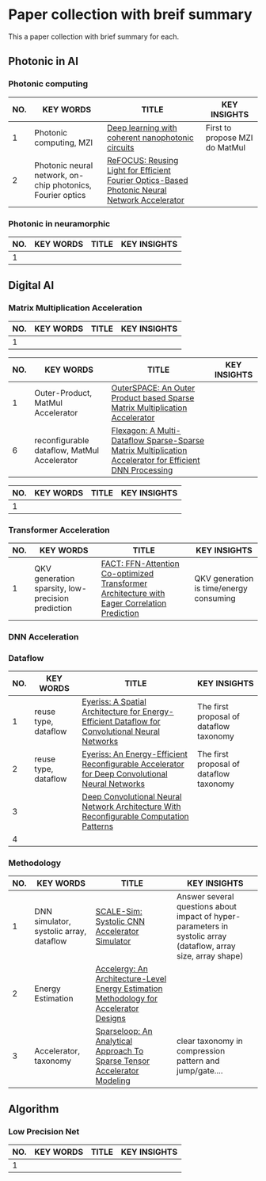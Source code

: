 # Paper collection with breif summary
This a paper collection with brief summary for each.
## Photonic in AI

### Photonic computing
| NO. | KEY WORDS | TITLE | KEY INSIGHTS            |
|-----|-----------|-------|-------------------------|
|1    | Photonic computing, MZI| [Deep learning with coherent nanophotonic circuits](https://www.nature.com/articles/nphoton.2017.93) | First to propose MZI do MatMul |
|2    | Photonic neural network, on-chip photonics, Fourier optics | [ReFOCUS: Reusing Light for Efficient Fourier Optics-Based Photonic Neural Network Accelerator](https://doi.org/10.1145/3613424.3623798) |    |

### Photonic in neuramorphic
| NO. | KEY WORDS | TITLE | KEY INSIGHTS |
|-----|-----------|-------|--------------|
|1    | 

## Digital AI

### Matrix Multiplication Acceleration 
| NO. | KEY WORDS | TITLE | KEY INSIGHTS |
|-----|-----------|-------|--------------|
|1    | 


| NO. | KEY WORDS | TITLE | KEY INSIGHTS | 
|-----|-----------|-------|--------------|
|1    | Outer-Product, MatMul Accelerator | [OuterSPACE: An Outer Product based Sparse Matrix Multiplication Accelerator](https://tnm.engin.umich.edu/wp-content/uploads/sites/353/2018/10/2018.02.outerspace.pdf) | |
|6    | reconfigurable dataflow, MatMul Accelerator | [Flexagon: A Multi-Dataflow Sparse-Sparse Matrix Multiplication Accelerator for Efficient DNN Processing](https://arxiv.org/abs/2301.10852) | |


| NO. | KEY WORDS | TITLE | KEY INSIGHTS |
|-----|-----------|-------|--------------|
|1    | 

### Transformer Acceleration
| NO. | KEY WORDS | TITLE | KEY INSIGHTS |
|-----|-----------|-------|--------------|
|1    | QKV generation sparsity, low-precision prediction | [FACT: FFN-Attention Co-optimized Transformer Architecture with Eager Correlation Prediction](https://dl.acm.org/doi/10.1145/3579371.3589057) | QKV generation is time/energy consuming | 


### DNN Acceleration

### Dataflow 
| NO. | KEY WORDS | TITLE | KEY INSIGHTS |
|-----|-----------|-------|--------------|
|1    |reuse type, dataflow  | [Eyeriss: A Spatial Architecture for Energy-Efficient Dataflow for Convolutional Neural Networks](https://ieeexplore.ieee.org/document/7551407) | The first proposal of dataflow taxonomy |
|2    |reuse type, dataflow| [Eyeriss: An Energy-Efficient Reconfigurable Accelerator for Deep Convolutional Neural Networks](https://ieeexplore.ieee.org/document/7738524)| The first proposal of dataflow taxonomy|
|3    |          |[Deep Convolutional Neural Network Architecture With Reconfigurable Computation Patterns](https://ieeexplore.ieee.org/document/7898402) |  |
|4    |          |


### Methodology
| NO. | KEY WORDS | TITLE | KEY INSIGHTS |
|-----|-----------|-------|--------------|
|1    | DNN simulator, systolic array, dataflow | [SCALE-Sim: Systolic CNN Accelerator Simulator](https://arxiv.org/abs/1811.02883) | Answer several questions about impact of hyper-parameters in systolic array (dataflow, array size, array shape) |
|2    | Energy Estimation |[Accelergy: An Architecture-Level Energy Estimation Methodology for Accelerator Designs](https://ieeexplore.ieee.org/document/8942149) | |
|3    | Accelerator, taxonomy |[Sparseloop: An Analytical Approach To Sparse Tensor Accelerator Modeling](http://sparseloop.mit.edu/documents/2022-micro-sparseloop.pdf) | clear taxonomy in compression pattern and jump/gate....|


## Algorithm
### Low Precision Net
| NO. | KEY WORDS | TITLE | KEY INSIGHTS |
|-----|-----------|-------|--------------|
|1    | 



